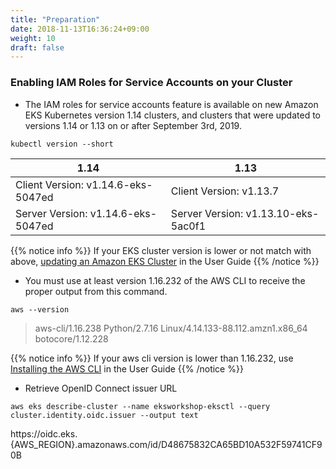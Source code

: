 ```yaml
---
title: "Preparation"
date: 2018-11-13T16:36:24+09:00
weight: 10
draft: false
---
```


### Enabling IAM Roles for Service Accounts on your Cluster

* The IAM roles for service accounts feature is available on new Amazon EKS Kubernetes version 1.14 clusters, and clusters that were updated to versions 1.14 or 1.13 on or after September 3rd, 2019.

```
kubectl version --short
```

| 1.14 | 1.13 |
| ---- | ---- |
| Client Version: v1.14.6-eks-5047ed | Client Version: v1.13.7 |
| Server Version: v1.14.6-eks-5047ed | Server Version: v1.13.10-eks-5ac0f1 |

{{% notice info %}}
If your EKS cluster version is lower or not match with above, [updating an Amazon EKS Cluster](https://docs.aws.amazon.com/eks/latest/userguide/update-cluster.html) in the User Guide
{{% /notice %}}

* You must use at least version 1.16.232 of the AWS CLI to receive the proper output from this command. 

```
aws --version
```

> aws-cli/1.16.238 Python/2.7.16 Linux/4.14.133-88.112.amzn1.x86_64 botocore/1.12.228

{{% notice info %}}
If your aws cli version is lower than 1.16.232, use [Installing the AWS CLI](https://docs.aws.amazon.com/cli/latest/userguide/cli-chap-install.html) in the User Guide
{{% /notice %}}

* Retrieve OpenID Connect issuer URL

```
aws eks describe-cluster --name eksworkshop-eksctl --query cluster.identity.oidc.issuer --output text
```
  <div data-proofer-ignore>
    https://oidc.eks.{AWS_REGION}.amazonaws.com/id/D48675832CA65BD10A532F59741CF90B
  </div>


